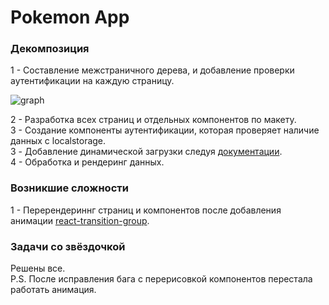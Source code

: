 # Pokemon App



### Декомпозиция

1 - Составление межстраничного дерева, и добавление проверки аутентификации на каждую страницу.

![graph](https://i.ibb.co/6tGyBbW/Graph.png)

2 - Разработка всех страниц и отдельных компонентов по макету.  
3 - Создание компоненты аутентификации, которая проверяет наличие данных с localstorage.  
3 - Добавление динамической загрузки следуя [документации](https://github.com/PokemonTCG/pokemon-tcg-sdk-javascript).  
4 - Обработка и рендеринг данных.  

### Возникшие сложности

1 - Перерендериннг страниц и компонентов после добавления анимации [react-transition-group](https://github.com/reactjs/react-transition-group).  

### Задачи со звёздочкой

Решены все.  
P.S. После исправления бага с перерисовкой компонентов перестала работать анимация.
